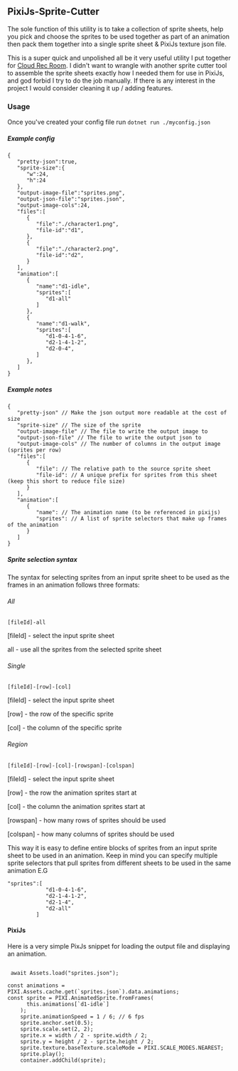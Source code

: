 ## PixiJs-Sprite-Cutter

The sole function of this utility is to take a collection of sprite sheets, help you pick and choose the sprites to be used together as part of an animation then pack them together into a single sprite sheet & PixiJs texture json file.

This is a super quick and unpolished all be it very useful utility I put together for [Cloud Rec Room](https://cloudrecroom.com/). I didn't want to wrangle with another sprite cutter tool to assemble the sprite sheets exactly how I needed them for use in PixiJs, and god forbid I try to do the job manually. If there is any interest in the project I would consider cleaning it up / adding features.

### Usage

Once you've created your config file run
`dotnet run ./myconfig.json`

##### Example config
```
{
   "pretty-json":true,
   "sprite-size":{
      "w":24,
      "h":24
   },
   "output-image-file":"sprites.png",
   "output-json-file":"sprites.json",
   "output-image-cols":24,
   "files":[
      {
         "file":"./character1.png",
         "file-id":"d1",
      },
      {
         "file":"./character2.png",
         "file-id":"d2",
      }
   ],
   "animation":[
      {
         "name":"d1-idle",
         "sprites":[
            "d1-all"
         ]
      },
      {
         "name":"d1-walk",
         "sprites":[
            "d1-0-4-1-6",
            "d2-1-4-1-2",
            "d2-0-4",
         ]
      },
   ]
}
```

##### Example notes
```
{
   "pretty-json" // Make the json output more readable at the cost of size
   "sprite-size" // The size of the sprite
   "output-image-file" // The file to write the output image to
   "output-json-file" // The file to write the output json to
   "output-image-cols" // The number of columns in the output image (sprites per row)
   "files":[
      {
         "file": // The relative path to the source sprite sheet
         "file-id": // A unique prefix for sprites from this sheet (keep this short to reduce file size)
      }
   ],
   "animation":[
      {
         "name": // The animation name (to be referenced in pixijs)
         "sprites": // A list of sprite selectors that make up frames of the animation
      }
   ]
}
```

##### Sprite selection syntax
The syntax for selecting sprites from an input sprite sheet to be used as the frames in an animation follows three formats:

###### All
`[fileId]-all`

[fileId] - select the input sprite sheet

all - use all the sprites from the selected sprite sheet

###### Single
`[fileId]-[row]-[col]`

[fileId] - select the input sprite sheet

[row] - the row of the specific sprite 

[col] - the column of the specific sprite 

###### Region
`[fileId]-[row]-[col]-[rowspan]-[colspan]`

[fileId] - select the input sprite sheet

[row] - the row the animation sprites start at

[col] - the column the animation sprites start at

[rowspan] - how many rows of sprites should be used

[colspan] - how many columns of sprites should be used

This way it is easy to define entire blocks of sprites from an input sprite sheet to be used in an animation. Keep in mind you can specify multiple sprite selectors that pull sprites from different sheets to be used in the same animation E.G
```
"sprites":[
            "d1-0-4-1-6",
            "d2-1-4-1-2",
            "d2-1-4",
            "d2-all"
         ]
```

#### PixiJs
Here is a very simple PixJs snippet for loading the output file and displaying an animation.
```

 await Assets.load("sprites.json");

const animations = PIXI.Assets.cache.get(`sprites.json`).data.animations;
const sprite = PIXI.AnimatedSprite.fromFrames(
      this.animations[`d1-idle`]
    );
    sprite.animationSpeed = 1 / 6; // 6 fps
    sprite.anchor.set(0.5);
    sprite.scale.set(2, 2);
    sprite.x = width / 2 - sprite.width / 2;
    sprite.y = height / 2 - sprite.height / 2;
    sprite.texture.baseTexture.scaleMode = PIXI.SCALE_MODES.NEAREST;
    sprite.play();
    container.addChild(sprite);


```
